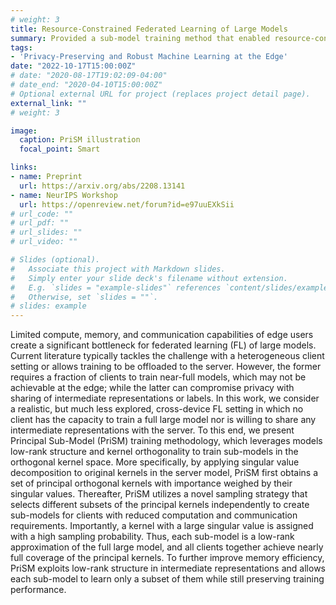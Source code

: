 ```yaml
---
# weight: 3
title: Resource-Constrained Federated Learning of Large Models
summary: Provided a sub-model training method that enabled resource-constrained clients to train large models in federated learning settings. 
tags:
- 'Privacy-Preserving and Robust Machine Learning at the Edge'
date: "2022-10-17T15:00:00Z"
# date: "2020-08-17T19:02:09-04:00"
# date_end: "2020-04-10T15:00:00Z"
# Optional external URL for project (replaces project detail page).
external_link: ""
# weight: 3 

image:
  caption: PriSM illustration  
  focal_point: Smart

links:
- name: Preprint
  url: https://arxiv.org/abs/2208.13141 
- name: NeurIPS Workshop
  url: https://openreview.net/forum?id=e97uuEXkSii 
# url_code: ""
# url_pdf: ""
# url_slides: ""
# url_video: ""

# Slides (optional).
#   Associate this project with Markdown slides.
#   Simply enter your slide deck's filename without extension.
#   E.g. `slides = "example-slides"` references `content/slides/example-slides.md`.
#   Otherwise, set `slides = ""`.
# slides: example
---
```


Limited compute, memory, and communication capabilities of edge users create a significant bottleneck for federated learning (FL) of large models. Current literature typically tackles the challenge with a heterogeneous client setting or allows training to be offloaded to the server. However, the former requires a fraction of clients to train near-full models, which may not be achievable at the edge; while the latter can compromise privacy with sharing of intermediate representations or labels. In this work, we consider a realistic, but much less explored, cross-device FL setting in which no client has the capacity to train a full large model nor is willing to share any intermediate representations with the server. To this end, we present Principal Sub-Model (PriSM) training methodology, which leverages models low-rank structure and kernel orthogonality to train sub-models in the orthogonal kernel space. More specifically, by applying singular value decomposition to original kernels in the server model, PriSM first obtains a set of principal orthogonal kernels with importance weighed by their singular values. Thereafter, PriSM utilizes a novel sampling strategy that selects different subsets of the principal kernels independently to create sub-models for clients with reduced computation and communication requirements. Importantly, a kernel with a large singular value is assigned with a high sampling probability. Thus, each sub-model is a low-rank approximation of the full large model, and all clients together achieve nearly full coverage of the principal kernels. To further improve memory efficiency, PriSM exploits low-rank structure in intermediate representations and allows each sub-model to learn only a subset of them while still preserving training performance. 